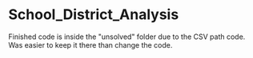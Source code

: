 # School_District_Analysis
Finished code is inside the "unsolved" folder due to the CSV path code. Was easier to keep it there than change the code.
